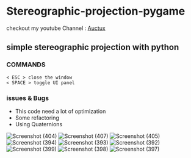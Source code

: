 # Stereographic-projection-pygame

checkout my youtube Channel : [Auctux](https://www.youtube.com/c/Auctux)

## simple stereographic projection with python

### COMMANDS
```
< ESC > close the window
< SPACE > toggle UI panel
```

### issues & Bugs
- This code need a lot of optimization
- Some refactoring
- Using Quaternions

![Screenshot (404)](https://user-images.githubusercontent.com/48150537/198124705-d5c80080-a6f6-4f30-b8f1-93b570b6e8e5.png)
![Screenshot (407)](https://user-images.githubusercontent.com/48150537/198124478-66b184ca-a2c3-41fd-af54-8c8993aa821f.png)
![Screenshot (405)](https://user-images.githubusercontent.com/48150537/198124512-90d24be6-c671-4573-8595-df105fe9cc79.png)
![Screenshot (394)](https://user-images.githubusercontent.com/48150537/198036376-2754020f-2869-44bd-b494-59457e0ea247.png)
![Screenshot (393)](https://user-images.githubusercontent.com/48150537/198036382-db0d6d80-b21a-4140-86fc-719a3e4dfe13.png)
![Screenshot (392)](https://user-images.githubusercontent.com/48150537/198036387-2e8ae325-2dd4-47f4-a50e-a88b86b06fcb.png)
![Screenshot (399)](https://user-images.githubusercontent.com/48150537/198036399-59d9258e-e572-4719-ad7d-aea488c5bcc1.png)
![Screenshot (398)](https://user-images.githubusercontent.com/48150537/198036408-d3d55206-c1bc-48fd-8ae4-177b76f960d2.png)
![Screenshot (397)](https://user-images.githubusercontent.com/48150537/198036411-0339c679-b761-427c-9704-9e99b9614083.png)
